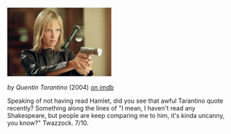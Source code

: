 <!--
.. title: Kill Bill (Vol 2)
.. slug: kill-bill-vol-2
.. date: 2007-07-22 00:25:26-05:00
.. tags: Movies
.. link: 
.. description: 
.. type: text
-->


![Kill Bill Vol 2](/files/2007/07/killbill.jpg)

*by Quentin Tarantino* (2004)
[on imdb](http://imdb.com/title/tt0378194/)

Speaking of not having read Hamlet, did you see that awful Tarantino
quote recently? Something along the lines of "I mean, I haven't read any
Shakespeare, but people are keep comparing me to him, it's kinda
uncanny, you know?" Twazzock. 7/10.